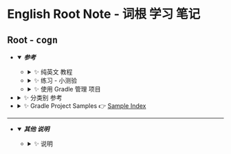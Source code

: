 # English Root Note - 词根 学习 笔记
## <a id="english-root-cogn">Root - <kbd>cogn</kbd></a>
  * <details open>
        <summary>
         <i><b>参考</b></i>
        </summary>
        <ul style="disc">
           <li>
               <details>
                  <summary>
                      ✨ 纯英文 教程
                  </summary>
                  <ul>
                      <li>
                          <details>
                             <summary>
                                🔸 <kbd>cogn</kbd> - learn, know
                             </summary>
                             <ul>
                                 <li> ✨ this article is good 👉 <a href="https://www.membean.com/rootcasts/cogn-learn/">Mental Cogs Cognition: cogn-learn</a>
                                 </li>
                                 <li> ✨ 与 上一篇 相同，只是网址 和 编排 不同 ，前篇 更新一些 👉 <a href="https://membean.com/roots/cogn-learn"><kbd>cogn</kbd> - learn, know</a>
                                 </li>
                             </ul>
                          </details>
                      </li>
                      <li>
                          <details>
                             <summary>
                                🔸 <kbd>cogni-</kbd>, <kbd>cogn-</kbd>, <kbd>cognosc-</kbd><br />
                                   (Latin: know, learn; comprehend, perceive)
                             </summary>
                             <ul>
                                 <li> ✨ English Word Information - Word Info about English Vocabulary 👉 <a href="https://wordinfo.info/unit/519"><kbd>cogni-</kbd>, <kbd>cogn-</kbd>, <kbd>cognosc-</kbd> 🔹 Latin: know, learn; comprehend, perceive</a>
                                 </li>
                             </ul>
                          </details>
                      </li>
                  </ul>
               </details>
           </li>
           <li>
               <details>
                  <summary>
                      ✨ 练习 - 小测验
                  </summary>
                  <ul>
                      <li>
                          <details>
                             <summary>
                                🔸 Root Word: "cogn"
                             </summary>
                             <ul>
                                 <li>
                                     <details>
                                        <summary>
                                            ✨ Root Word: "cogn" 👉 <a href="https://quizlet.com/71148312/root-word-cogn-flash-cards/">Root Word: "cogn"</a>
                                        </summary>
                                        <ul> 
                                           <li> ✨ Root Word: "cogn / sci" 👉 <a href="https://quizlet.com/2584543/root-word-cogn-sci-flash-cards/">CRoot Word: "cogn / sci"</a>
                                           </li>
                                           <li> ✨ Root Word: "cogn / sci" - flashcards 👉 <a href="https://quizlet.com/2584543/flashcards">CRoot Word: "cogn / sci"</a>
                                           </li>
                                        </ul>
                                      </details>
                                 </li>
                                 <li>
                                     <details>
                                        <summary>
                                            ✨ ENGLISH ROOT WORD: <kbd>cogn-</kbd>, <kbd>cognit-</kbd> from Latin cognoscere, cognitus, cognit
                                        </summary>
                                        <ul> 
                                           <li> ✨ ENGLISH ROOT WORD: <kbd>cogn-</kbd>, <kbd>cognit-</kbd> from Latin cognoscere, cognitus, cognit 👉 <a href="https://softca.tistory.com/1643">ENGLISH ROOT WORD: <kbd>cogn-</kbd>, <kbd>cognit-</kbd> from Latin cognoscere, cognitus, cognit</a>
                                           </li>
                                        </ul>
                                      </details>
                                 </li>
                                 <li>
                                     <details>
                                        <summary>
                                            ✨ Youtube 上 的 教程</a>
                                        </summary>
                                        <ul> 
                                           <li> ✨ Word Roots: GNO/ COGN/ CONN and derived words Illustrated ( Vocabulary L-29) 👉 <a href="https://www.youtube.com/watch?v=ju3LC-48Av8">Word Roots: GNO/ COGN/ CONN and derived words Illustrated ( Vocabulary L-29)</a>
                                           </li>
                                        </ul>
                                      </details>
                                 </li>
                             </ul>
                          </details>
                      </li>
                  </ul>
               </details>
           </li>
           <li>
               <details>
                  <summary>
                      ✨ 使用 Gradle 管理 项目
                  </summary>
                  <ul>
                      <li>
                          <details>
                             <summary>
                                🔸 Gradle官网 教程
                             </summary>
                             <ul>
                                 <li>
                                     <details>
                                        <summary>
                                            ✨ 组织 与 管理 Gradle 项目 相关资源 👉 <a href="https://docs.gradle.org/current/userguide/organizing_gradle_projects.html#sec:build_sources">Organizing Gradle Projects</a>
                                        </summary>
                                        <ul>
                                           <li> ✨ 使用 buildSrc 管理 项目 👉 <a href="https://docs.gradle.org/current/userguide/organizing_gradle_projects.html#sec:build_sources">Use buildSrc to abstract imperative logic</a>
                                           </li>
                                        </ul>
                                      </details>
                                 </li>
                                 <li>
                                     <details>
                                        <summary>
                                            ✨ 如何 组合 项目 - 多项目 如何 组织 和 管理 👉 <a href="https://docs.gradle.org/current/userguide/composite_builds.html">Composing builds</a>
                                        </summary>
                                        <ul> 
                                           <li> ✨ 使用 composite build 管理 项目 👉 <a href="https://docs.gradle.org/current/userguide/composite_builds.html#defining_composite_builds">Defining a composite build
</a>
                                           </li>
                                           <li> ✨ 后续 完善，详见 👉 <a href="https://docs.gradle.org/current/userguide/composite_builds.html">Composing builds</a> 子目录 内容
                                           </li>
                                        </ul>
                                      </details>
                                 </li>
                             </ul>
                          </details>
                      </li>
                  </ul>
               </details>
           </li>
           <li>
               <details>
                  <summary>
                      ✨ 分类别 参考
                  </summary>
                  <ul>
                      <li>
                          <details>
                             <summary>
                                🔸 Android 相关
                             </summary>
                             <ul>
                                 <li>
                                     <details>
                                        <summary>
                                            ✨ 使用 BuildSrc 相关
                                        </summary>
                                        <ul>
                                           <li> ✨ 使用 Kotlin DSL+ buildSrc 管理 Android 项目 👉 <a href="https://innovance.com.tr/jetpack-compose-migration-to-gradle-kotlin-dsl/">Jetpack Compose: Migration to Gradle Kotlin DSL</a>
                                           </li>
                                           <li> ✨ 使用 Kotlin DSL+ buildSrc 管理 Android Dependency 版本 👉 <a href="https://qiita.com/mangano-ito/items/7e13f1988f9da61746b8">Android + Gradle 探索之二：buildSrc 和版本目录</a> 🔹 Android + Gradle 探訪 - 後編: buildSrc や Version Catalog
                                           </li>
                                        </ul>
                                      </details>
                                 </li>
                             </ul>
                          </details>
                      </li>
                  </ul>
               </details>
           </li>
           <li>
               <details>
                  <summary>
                      ✨ Gradle Project Samples 👉 <a href="https://docs.gradle.org/current/samples/index.html">Sample Index</a>
                  </summary>
                  <ul>
                      <li>
                          <details>
                             <summary>
                                ✨ Gradle官网 提供的 Java 相关的 例子 👉 <a href="https://docs.gradle.org/current/samples/index.html#java">Sample Index - Java</a>
                             </summary>
                             <ul>
                                 <li> ✨ 一步一步 创建 Java 应用 的 例子 👉 <a href="https://docs.gradle.org/current/samples/sample_building_java_applications.html">Building Java Applications Sample</a> 🔹 Setup a Java application project step-by-step.
                                 </li>
                                 <li> ✨ Setup a Java application project with libraries step-by-step. 👉 <a href="https://docs.gradle.org/current/samples/sample_building_java_applications_multi_project.html">Building Java Applications with libraries</a> 🔹 Setup a Java application project with libraries step-by-step.
                                 </li>
                             </ul>
                          </details>
                      </li>
                      <li>
                          <details>
                             <summary>
                                ✨ Gradle官网 提供的 Java Modules 相关的 例子 👉 <a href="https://docs.gradle.org/current/samples/index.html#java_modules">Sample Index - Java Modules</a>
                             </summary>
                             <ul>
                                 <li> ✨ Build Java Modules and a modular Java application. 👉 <a href="https://docs.gradle.org/current/samples/sample_java_modules_multi_project.html">Building Java Modules</a> 🔹 Build Java Modules and a modular Java application.
                                 </li>
                             </ul>
                          </details>
                      </li>
                      <li>
                          <details>
                             <summary>
                                ✨ Gradle官网 提供的 Kotlin 相关的 例子 👉 <a href="https://docs.gradle.org/current/samples/index.html#kotlin">Sample Index - Kotlin</a>
                             </summary>
                             <ul>
                                 <li> ✨ Setup a Kotlin application project step-by-step. 👉 <a href="https://docs.gradle.org/current/samples/sample_building_kotlin_applications.html">Building Kotlin Applications</a> 🔹 Setup a Kotlin application project step-by-step.
                                 </li>
                             </ul>
                          </details>
                      </li>
                      <li>
                          <details>
                             <summary>
                                ✨ Gradle官网 提供的 Android 相关的 例子 👉 <a href="https://docs.gradle.org/current/samples/index.html#android">Sample Index - Android</a>
                             </summary>
                             <ul>
                                 <li> ✨ Build a simple Android app. 👉 <a href="https://docs.gradle.org/current/samples/sample_building_android_apps.html">Building Android Apps</a> 🔹 Build a simple Android app.
                                 </li>
                             </ul>
                          </details>
                      </li>
                  </ul>
               </details>
           </li>
        </ul>
    </details>

----

  * <details open>
        <summary>
         <i><b><a id="gradle-install-and-setting-steps-for-mac">其他 说明</a></b></i>
        </summary>
        <ul style="disc">
            <li>
                <details>
                   <summary>
                       ✨ 说明
                   </summary>
                   <ul>
                       <li>查询
                           <ul>
                               <li>brew search gradle
                               </li>
                           </ul>
                       </li>
                       <li>查询 
                           <ul>
                               <li>brew info gradle ==> Caveats</li>
                           </ul>
                       </li>
                       <li>
                           <details>
                              <summary>
                                 🔸 安装 最新版 Gradle
                              </summary>
                              <ul>
                                  <li>brew install gradle
                                      <ul>
                                          <li>Gradle 安装包位置
                                              <ul>
                                                  <li>/opt/homebrew/Cellar/gradle/7.4.2</li>
                                              </ul>
                                          </li>
                                      </ul>
                                  </li>
                              </ul>
                           </details>
                       </li>
                   </ul>
                </details>
            </li>
        </ul>
    </details>
